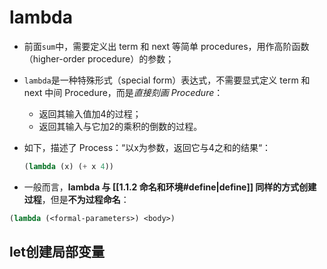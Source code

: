 # lambda
- 前面`sum`中，需要定义出 term 和 next 等简单 procedures，用作高阶函数（higher-order procedure）的参数；
- `lambda`是一种特殊形式（special form）表达式，不需要显式定义 term 和 next 中间 Procedure，而是*直接刻画 Procedure*：
	- 返回其输入值加4的过程；
	- 返回其输入与它加2的乘积的倒数的过程。
- 如下，描述了 Process：“以x为参数，返回它与4之和的结果“：
	```scheme
	(lambda (x) (+ x 4))
	```
	
- 一般而言，**lambda 与 [[1.1.2 命名和环境#define|define]] 同样的方式创建过程**，但是**不为过程命名**：
```scheme
(lambda (<formal-parameters>) <body>)
```

## let创建局部变量